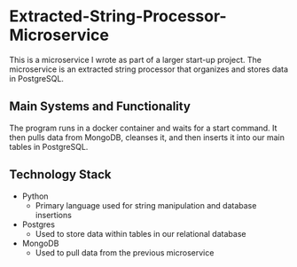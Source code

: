 # Extracted-String-Processor-Microservice
This is a microservice I wrote as part of a larger start-up project. The microservice 
is an extracted string processor that organizes and stores data in PostgreSQL.


## Main Systems and Functionality
The program runs in a docker container and waits for a start command. It then pulls 
data from MongoDB, cleanses it, and then inserts it into our main tables in PostgreSQL. 


## Technology Stack
- Python
   - Primary language used for string manipulation and database insertions
- Postgres
   - Used to store data within tables in our relational database
- MongoDB
   - Used to pull data from the previous microservice